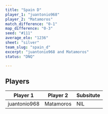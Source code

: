 ```yaml
---
title: "Spain D"
player_1: "juantonio968"
player_2: "Matamoros"
match_difference: "0-1"
map_difference: "0-3"
seed: "#111"
average_elo: "1236"
sheet: "silver"
team_slug: "spain_d"
excerpt: "juantonio968 and Matamoros"
status: "DNQ"

---
```

## Players

| Player 1 | Player 2 | Subsitute |
| -- | -- | -- |
| juantonio968 | Matamoros | NIL |
